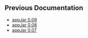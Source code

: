Previous Documentation
---

* [appJar 0.09](/0.09)  
* [appJar 0.08](/0.08)  
* [appJar 0.07](/0.07)  
